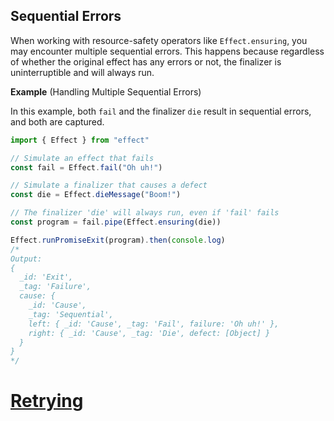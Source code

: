 ## Sequential Errors

When working with resource-safety operators like `Effect.ensuring`, you may encounter multiple sequential errors.
This happens because regardless of whether the original effect has any errors or not, the finalizer is uninterruptible and will always run.

**Example** (Handling Multiple Sequential Errors)

In this example, both `fail` and the finalizer `die` result in sequential errors, and both are captured.

```ts twoslash
import { Effect } from "effect"

// Simulate an effect that fails
const fail = Effect.fail("Oh uh!")

// Simulate a finalizer that causes a defect
const die = Effect.dieMessage("Boom!")

// The finalizer 'die' will always run, even if 'fail' fails
const program = fail.pipe(Effect.ensuring(die))

Effect.runPromiseExit(program).then(console.log)
/*
Output:
{
  _id: 'Exit',
  _tag: 'Failure',
  cause: {
    _id: 'Cause',
    _tag: 'Sequential',
    left: { _id: 'Cause', _tag: 'Fail', failure: 'Oh uh!' },
    right: { _id: 'Cause', _tag: 'Die', defect: [Object] }
  }
}
*/
```

# [Retrying](https://effect.website/docs/error-management/retrying/)
